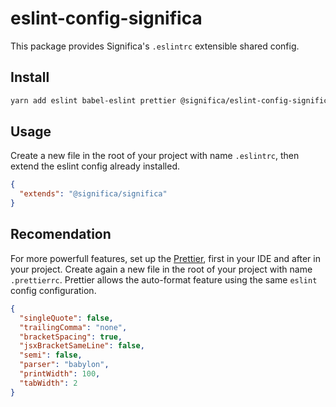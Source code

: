 # eslint-config-significa

This package provides Significa's `.eslintrc` extensible shared config.

## Install

```sh
yarn add eslint babel-eslint prettier @significa/eslint-config-significa --dev
```

## Usage

Create a new file in the root of your project with name `.eslintrc`, then extend the eslint config already installed.

```json
{
  "extends": "@significa/significa"
}
```

## Recomendation

For more powerfull features, set up the [Prettier](https://prettier.io/), first in your IDE and after in your project. Create again a new file in the root of your project with name `.prettierrc`. Prettier allows the auto-format feature using the same `eslint` config configuration.

```json
{
  "singleQuote": false,
  "trailingComma": "none",
  "bracketSpacing": true,
  "jsxBracketSameLine": false,
  "semi": false,
  "parser": "babylon",
  "printWidth": 100,
  "tabWidth": 2
}
```
